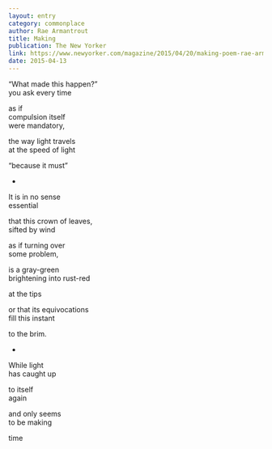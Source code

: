 ```yaml
---
layout: entry
category: commonplace
author: Rae Armantrout
title: Making
publication: The New Yorker
link: https://www.newyorker.com/magazine/2015/04/20/making-poem-rae-armantrout
date: 2015-04-13
---
```


“What made this happen?”
<br>you ask every time

as if
<br>compulsion itself
<br>were mandatory,

the way light travels
<br>at the speed of light

“because it must”

*

It is in no sense
<br>essential

that this crown of leaves,
<br>sifted by wind

as if turning over
<br>some problem,

is a gray-green
<br>brightening into rust-red

at the tips

or that its equivocations
<br>fill this instant

to the brim.

*

While light
<br>has caught up

to itself
<br>again

and only seems
<br>to be making

time